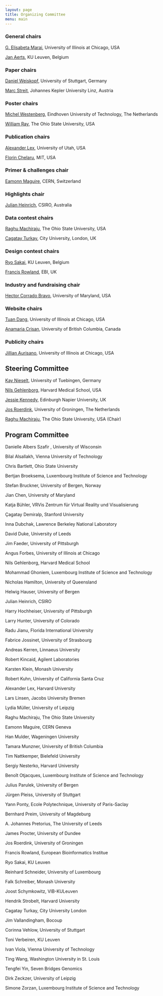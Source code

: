 ```yaml
---
layout: page
title: Organizing Committee
menu: main
---
```

### General chairs
[G. Elisabeta Marai](http://evl.uic.edu/marai), University of Illinois at Chicago, USA

[Jan Aerts](http://vda-lab.be), KU Leuven, Belgium

### Paper chairs
[Daniel Weiskopf](http://www.vis.uni-stuttgart.de/~weiskopf/), University of Stuttgart, Germany

[Marc Streit](http://marc-streit.com/), Johannes Kepler University Linz, Austria

### Poster chairs
[Michel Westenberg](http://www.win.tue.nl/~mwestenb/), Eindhoven University of Technology, The Netherlands

[William Ray](http://www.mathmed.org/#William_Ray), The Ohio State University, USA

### Publication chairs
[Alexander Lex](http://alexander-lex.net/), University of Utah, USA

[Florin Chelaru](http://www.mit.edu/~florinc/), MIT, USA

### Primer & challenges chair
[Eamonn Maguire](http://www.antarctic-design.co.uk/), CERN, Switzerland

### Highlights chair
[Julian Heinrich](http://www.joules.de), CSIRO, Australia

### Data contest chairs
[Raghu Machiraju](http://www.cse.ohio-state.edu/~raghu), The Ohio State University, USA

[Cagatay Turkay](http://staff.city.ac.uk/cagatay.turkay.1/), City University, London, UK

### Design contest chairs
[Ryo Sakai](http://ryosakai.net/), KU Leuven, Belgium

[Francis Rowland](http://www.ebi.ac.uk/about/people/francis-rowland), EBI, UK

### Industry and fundraising chair
[Hector Corrado Bravo](http://www.hcbravo.org), University of Maryland, USA

### Website chairs
[Tuan Dang](http://www2.cs.uic.edu/~tdang/), University of Illinois at Chicago, USA

[Anamaria Crisan](http://www.cs.ubc.ca/~acrisan/), University of British Columbia, Canada

### Publicity chairs
[Jillian Aurisano](http://www.evl.uic.edu/entry.php?id=285), University of Illinois at Chicago, USA

## Steering Committee

[Kay Nieselt](http://it.inf.uni-tuebingen.de/), University of Tuebingen, Germany

[Nils Gehlenborg](http://www.gehlenborg.com/), Harvard Medical School, USA

[Jessie Kennedy](http://www.iidi.napier.ac.uk/c/people/peopleid/41), Edinburgh Napier University, UK

[Jos Roerdink](http://www.cs.rug.nl/~roe/), University of Groningen, The Netherlands

[Raghu Machiraju](http://www.cse.ohio-state.edu/~raghu), The Ohio State University, USA (Chair)

## Program Committee
Danielle Albers Szafir , University of Wisconsin

Bilal Alsallakh, Vienna University of Technology

Chris Bartlett, Ohio State University

Bertjan Broeksema, Luxembourg Institute of Science and Technology

Stefan Bruckner, University of Bergen, Norway

Jian Chen, University of Maryland

Katja Bühler, VRVis Zentrum für Virtual Reality und Visualisierung

Çagatay Demiralp, Stanford University

Inna Dubchak, Lawrence Berkeley National Laboratory

David Duke, University of Leeds

Jim Faeder, University of Pittsburgh

Angus Forbes, University of Illinois at Chicago

Nils Gehlenborg, Harvard Medical School

Mohammad Ghoniem, Luxembourg Institute of Science and Technology

Nicholas Hamilton, University of Queensland

Helwig Hauser, University of Bergen

Julian Heinrich, CSIRO

Harry Hochheiser, University of Pittsburgh

Larry Hunter, University of Colorado

Radu Jianu, Florida International University

Fabrice Jossinet, University of Strasbourg

Andreas Kerren, Linnaeus University

Robert Kincaid, Agilent Laboratories

Karsten Klein, Monash University

Robert Kuhn, University of California Santa Cruz

Alexander Lex, Harvard University

Lars Linsen, Jacobs University Bremen

Lydia Müller, University of Leipzig

Raghu Machiraju, The Ohio State University

Eamonn Maguire, CERN Geneva

Han Mulder, Wageningen University

Tamara Munzner, University of British Columbia

Tim Nattkemper, Bielefeld University

Sergiy Nesterko, Harvard University

Benoît Otjacques, Luxembourg Institute of Science and Technology

Julius Parulek, University of Bergen

Jürgen Pleiss, University of Stuttgart

Yann Ponty, Ecole Polytechnique, University of Paris-Saclay

Bernhard Preim, University of Magdeburg

A. Johannes Pretorius, The University of Leeds

James Procter, University of Dundee

Jos Roerdink, University of Groningen

Francis Rowland, European Bioinformatics Institue

Ryo Sakai, KU Leuven

Reinhard Schneider, University of Luxembourg

Falk Schreiber, Monash University

Joost Schymkowitz, VIB-KULeuven

Hendrik Strobelt, Harvard University

Cagatay Turkay, City University London

Jim Vallandingham, Bocoup

Corinna Vehlow, University of Stuttgart

Toni Verbeiren, KU Leuven

Ivan Viola, Vienna University of Technology

Ting Wang, Washington University in St. Louis

Tengfei Yin, Seven Bridges Genomics

Dirk Zeckzer, University of Leipzig

Simone Zorzan, Luxembourg Institute of Science and Technology

